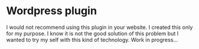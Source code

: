 # Wordpress plugin
I would not recommend using this plugin in your website. I created this only for my purpose.
I know it is not the good solution of this problem but I wanted to try my self with this kind of technology.
Work in progress...
